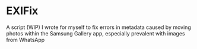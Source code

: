 # EXIFix
A script (WIP) I wrote for myself to fix errors in metadata caused by moving photos within the Samsung Gallery app, especially prevalent with images from WhatsApp
